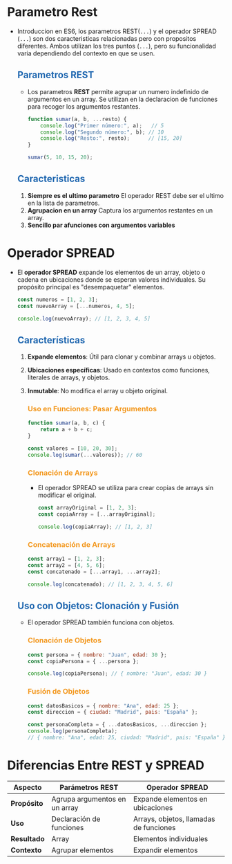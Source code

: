 # Parametro Rest

* Introduccion en ES6, los parametros REST(`...`) y el operador SPREAD (`...`) son dos caracteristicas relacionadas pero con propositos diferentes. Ambos utilizan los tres puntos (`...`), pero su funcionalidad varia dependiendo del contexto en que se usen.

    ## <span style="color:#2168b0">Parametros REST</span>
    
    * Los parametros **REST** permite agrupar un numero indefinido de argumentos en un array. Se utilizan en la declaracion de funciones para recoger los argumentos restantes.
    
        ```javascript
        function sumar(a, b, ...resto) {
            console.log("Primer número:", a);   // 5
            console.log("Segundo número:", b); // 10
            console.log("Resto:", resto);      // [15, 20]
        }

        sumar(5, 10, 15, 20);
        ```

    ## <span style="color:#2168b0">Caracteristicas</span>
    
    1. **Siempre es el ultimo parametro** El operador REST debe ser el ultimo en la lista de parametros.
    2. **Agrupacion en un array** Captura los argumentos restantes en un array.
    3. **Sencillo par afunciones con argumentos variables**
    

# Operador SPREAD

* El **operador SPREAD** expande los elementos de un array, objeto o cadena en ubicaciones donde se esperan valores individuales. Su propósito principal es "desempaquetar" elementos.

    ```javascript
    const numeros = [1, 2, 3];
    const nuevoArray = [...numeros, 4, 5];

    console.log(nuevoArray); // [1, 2, 3, 4, 5]
    ```


    ## <span style="color:#2168b0">Características</span>

    1.  **Expande elementos**: Útil para clonar y combinar arrays u objetos.
    2.  **Ubicaciones específicas**: Usado en contextos como funciones, literales de arrays, y objetos.
    3.  **Inmutable**: No modifica el array u objeto original.


        ### <span style="color:#f39921">Uso en Funciones: Pasar Argumentos</span>

        ```javascript
        function sumar(a, b, c) {
            return a + b + c;
        }

        const valores = [10, 20, 30];
        console.log(sumar(...valores)); // 60
        ```
        ### <span style="color:#f39921">Clonación de Arrays</span>

        * El operador SPREAD se utiliza para crear copias de arrays sin modificar el original.

            ```javascript
            const arrayOriginal = [1, 2, 3];
            const copiaArray = [...arrayOriginal];

            console.log(copiaArray); // [1, 2, 3]
            ```
        ### <span style="color:#f39921">Concatenación de Arrays</span>

        ```javascript
        const array1 = [1, 2, 3];
        const array2 = [4, 5, 6];
        const concatenado = [...array1, ...array2];

        console.log(concatenado); // [1, 2, 3, 4, 5, 6]
        ```


    ## <span style="color:#2168b0">Uso con Objetos: Clonación y Fusión</span>

    * El operador SPREAD también funciona con objetos.
    
        ### <span style="color:#f39921">Clonación de Objetos</span>

        ```javascript
        const persona = { nombre: "Juan", edad: 30 };
        const copiaPersona = { ...persona };

        console.log(copiaPersona); // { nombre: "Juan", edad: 30 }
        ```

        ### <span style="color:#f39921">Fusión de Objetos</span>

        ```javascript
        const datosBasicos = { nombre: "Ana", edad: 25 };
        const direccion = { ciudad: "Madrid", pais: "España" };

        const personaCompleta = { ...datosBasicos, ...direccion };
        console.log(personaCompleta);
        // { nombre: "Ana", edad: 25, ciudad: "Madrid", pais: "España" }
        ```

# Diferencias Entre REST y SPREAD

|  **Aspecto**  |      **Parámetros REST**      |          **Operador SPREAD**           |
| ------------- | ----------------------------- | -------------------------------------- |
| **Propósito** | Agrupa argumentos en un array | Expande elementos en ubicaciones       |
| **Uso**       | Declaración de funciones      | Arrays, objetos, llamadas de funciones |
| **Resultado** | Array                         | Elementos individuales                 |
| **Contexto**  | Agrupar elementos             | Expandir elementos                     |